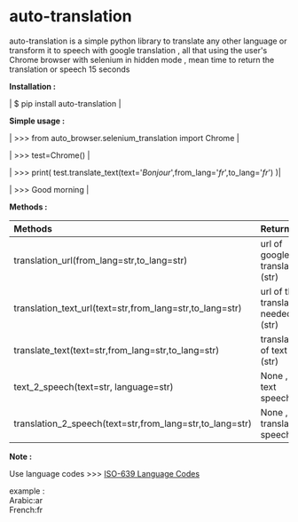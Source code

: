 # auto-translation

auto-translation is a simple python library to translate any other
language or transform it to speech with google translation , all that
using the user's Chrome browser with selenium in hidden mode , mean time
to return the translation or speech 15 seconds

**Installation :**

| $ pip install auto-translation |

**Simple usage :**

| >>> from auto_browser.selenium_translation import Chrome |

| >>> test=Chrome()  |

| >>> print(
test.translate_text(text='*Bonjour*',from_lang='*fr*',to_lang='*fr*') )|

| >>> Good morning |


**Methods :**

| Methods                                                  | Return                              |
|:---------------------------------------------------------|:------------------------------------|
| translation_url(from_lang=str,to_lang=str)               | url of google translation (str)     |
| translation_text_url(text=str,from_lang=str,to_lang=str) | url of the translation needed (str) |
| translate_text(text=str,from_lang=str,to_lang=str)       | translation of text (str)           |
| text_2_speech(text=str, language=str)                    | None , text speech                  |
| translation_2_speech(text=str,from_lang=str,to_lang=str) | None , translation speech           |

**Note :**

Use language codes >>>
[ISO-639 Language Codes](https://docs.oracle.com/cd/E13214_01/wli/docs92/xref/xqisocodes.html)

example :  
Arabic:ar  
French:fr
